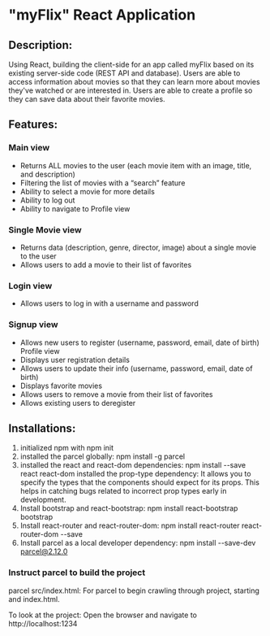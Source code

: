# "myFlix" React Application

## Description:

Using React, building the client-side for an app called myFlix based on its
existing server-side code (REST API and database).
Users are able to access information about movies so that they can learn more
about movies they've watched or are interested in.
Users are able to create a profile so they can save data about their favorite movies.

## Features:

### Main view

- Returns ALL movies to the user (each movie item with an image, title, and description)
- Filtering the list of movies with a “search” feature
- Ability to select a movie for more details
- Ability to log out
- Ability to navigate to Profile view

### Single Movie view

- Returns data (description, genre, director, image) about a single movie to the user
- Allows users to add a movie to their list of favorites

### Login view

- Allows users to log in with a username and password

### Signup view

- Allows new users to register (username, password, email, date of birth)
  Profile view
- Displays user registration details
- Allows users to update their info (username, password, email, date of birth)
- Displays favorite movies
- Allows users to remove a movie from their list of favorites
- Allows existing users to deregister

## Installations:

1. initialized npm with npm init
2. installed the parcel globally: npm install -g parcel
3. installed the react and react-dom dependencies: npm install --save react react-dom
   installed the prop-type dependency:
   It allows you to specify the types that the components should expect for its props. This helps in catching bugs related to incorrect prop types early in development.
4. Install bootstrap and react-bootstrap: npm install react-bootstrap bootstrap
5. Install react-router and react-router-dom: npm install react-router react-router-dom --save
6. Install parcel as a local developer dependency: npm install --save-dev parcel@2.12.0

### Instruct parcel to build the project

parcel src/index.html: For parcel to begin crawling through project, starting and index.html.

To look at the project:
Open the browser and navigate to http://localhost:1234
